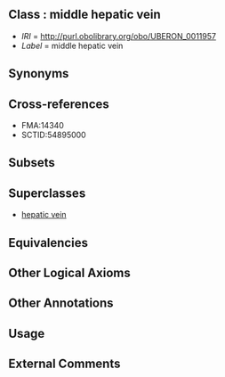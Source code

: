 
## Class : middle hepatic vein

 * *IRI* = http://purl.obolibrary.org/obo/UBERON_0011957
 * *Label* = middle hepatic vein

## Synonyms


## Cross-references

 * FMA:14340
 * SCTID:54895000

## Subsets


## Superclasses

 * [hepatic vein](../../UBERON/43/UBERON_0001143.md)

## Equivalencies


## Other Logical Axioms


## Other Annotations


## Usage


## External Comments

